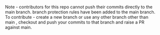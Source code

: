 Note - contributors for this repo cannot push their commits directly to the main branch. branch protection rules have been added to the main branch.
To contribute - create a new branch or use any other branch other than main , checkout and push your commits to that branch and raise a PR against main.
